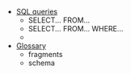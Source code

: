 * [SQL queries]()
    - SELECT... FROM...
    - SELECT... FROM... WHERE...
    - 
* [Glossary]()
    - fragments
    - schema
